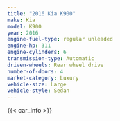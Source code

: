 ```yaml
---
title: "2016 Kia K900"
make: Kia
model: K900
year: 2016
engine-fuel-type: regular unleaded
engine-hp: 311
engine-cylinders: 6
transmission-type: Automatic
driven-wheels: Rear wheel drive
number-of-doors: 4
market-category: Luxury
vehicle-size: Large
vehicle-style: Sedan
---
```


{{< car_info >}}
